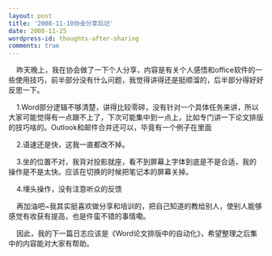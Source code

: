 ```yaml
---
layout: post
title: '2008-11-10协会分享后记'
date: 2008-11-25
wordpress-id: thoughts-after-sharing
comments: true
---
```

<p>&#160;&#160;&#160; 昨天晚上，我在协会做了一下个人分享，内容是有关个人感悟和office软件的一些使用技巧，前半部分没有什么问题，我觉得讲得还是挺顺溜的，后半部分得好好反思一下。</p>  <p>&#160;&#160;&#160; 1.Word部分逻辑不够清楚，讲得比较零碎，没有针对一个具体任务来讲，所以大家可能觉得有一点跟不上了，下次可能集中到一点上，比如专门讲一下论文排版的技巧啥的。Outlook和邮件合并还可以，毕竟有一个例子在里面</p>  <p>&#160;&#160;&#160; 2.语速还是快，这我一直都改不掉。</p>  <p>&#160;&#160;&#160; 3.坐的位置不对，我背对投影就座，看不到屏幕上字体到底是不是合适，我的操作是不是太快。应该在切换的时候把笔记本的屏幕关掉。</p>  <p>&#160;&#160;&#160; 4.埋头操作，没有注意听众的反馈</p>  <p>&#160;&#160;&#160; 再加油吧~我其实挺喜欢做分享和培训的，把自己知道的教给别人，使别人能够感觉有收获有提高，也是件蛮不错的事情嘞。</p>  <p>&#160;&#160;&#160; 因此，我的下一篇日志应该是《Word论文排版中的自动化》，希望整理之后集中的内容能对大家有帮助。</p>
